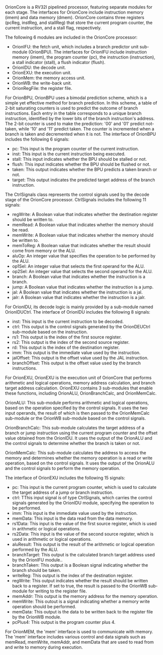 OrionCore is a RV32I pipelined processor, featuring separate modules for each stage. The interfaces for OrionCore include instruction memory (imem) and data memory (dmem). OrionCore contains three registers (pcReg, instReg, and stallReg) that store the current program counter, the current instruction, and a stall flag, respectively.

The following 6 modules are included in the OrionCore processor:

- OrionIFU: the fetch unit, which includes a branch predictor unit sub-module (OrionBPU). The interfaces for OrionIFU include instruction memory (imem), the program counter (pc), the instruction (instruction), a stall indicator (stall), a flush indicator (flush).
- OrionIDU: the decode unit.
- OrionEXU: the execution unit.
- OrionMem: the memory access unit.
- OrionWB: the write-back unit.
- OrionRegFile: the register file.

For OrionBPU, OrionBPU uses a bimodal prediction scheme, which is a simple yet effective method for branch prediction. In this scheme, a table of 2-bit saturating counters is used to predict the outcome of branch instructions. Each entry in the table corresponds to a unique branch instruction, identified by the lower bits of the branch instruction's address. The 2-bit counter is used to make the prediction: '00' and '01' predict not-taken, while '10' and '11' predict taken. The counter is incremented when a branch is taken and decremented when it is not. The interface of OrionBPU includes the following 6 signals:

- pc: This input is the program counter of the current instruction.
- inst: This input is the current instruction being executed.
- stall: This input indicates whether the BPU should be stalled or not.
- flush: This input indicates whether the BPU should be flushed or not.
- taken: This output indicates whether the BPU predicts a taken branch or not.
- target: This output indicates the predicted target address of the branch instruction.

The CtrlSignals class represents the control signals used by the decode stage of the OrionCore processor. CtrlSignals includes the following 11 signals:

- regWrite: A Boolean value that indicates whether the destination register should be written to.
- memRead: A Boolean value that indicates whether the memory should be read.
- memWrite: A Boolean value that indicates whether the memory should be written to.
- memToReg: A Boolean value that indicates whether the result should come from memory or the ALU.
- aluOp: An integer value that specifies the operation to be performed by the ALU.
- op1Sel: An integer value that selects the first operand for the ALU.
- op2Sel: An integer value that selects the second operand for the ALU.
- branch: A Boolean value that indicates whether the instruction is a branch.
- jump: A Boolean value that indicates whether the instruction is a jump.
- jal: A Boolean value that indicates whether the instruction is a jal.
- jalr: A Boolean value that indicates whether the instruction is a jalr.

For OrionIDU, its decode logic is mainly provided by a sub-module named OrionIDUCtrl. The interface of OrionIDU includes the following 8 signals:

- inst: This input is the current instruction to be decoded.
- ctrl: This output is the control signals generated by the OrionDEUCtrl sub-module based on the instruction.
- rs1: This output is the index of the first source register.
- rs2: This output is the index of the second source register.
- rd: This output is the index of the destination register.
- imm: This output is the immediate value used by the instruction.
- jalOffset: This output is the offset value used by the JAL instruction.
- branchOffset: This output is the offset value used by the branch instructions.

For OrionEXU, OrionEXU is the execution unit of OrionCore that performs arithmetic and logical operations, memory address calculation, and branch target address calculation. OrionEXU contains 3 sub-modules that enable these functions, including OrionALU, OrionBranchCalc, and OrionMemCalc.

OrionALU: This sub-module performs arithmetic and logical operations, based on the operation specified by the control signals. It uses the two input operands, the result of which is then passed to the OrionMemCalc sub-module or the OrionWB sub-module based on the control signals.

OrionBranchCalc: This sub-module calculates the target address of a branch or jump instruction using the current program counter and the offset value obtained from the OrionIDU. It uses the output of the OrionALU and the control signals to determine whether the branch is taken or not.

OrionMemCalc: This sub-module calculates the address to access the memory and determines whether the memory operation is a read or write operation, based on the control signals. It uses the output of the OrionALU and the control signals to perform the memory operation.

The interface of OrionEXU includes the following 15 signals:

- pc: This input is the current program counter, which is used to calculate the target address of a jump or branch instruction.
- ctrl: TThis input signal is of type CtrlSignals, which carries the control signals generated by the OrionIDU module, specifying the operation to be performed.
- imm: This input is the immediate value used by the instruction.
- memData: This input is the data read from the data memory.
- rs1Data: This input is the value of the first source register, which is used in arithmetic or logical operations.
- rs2Data: This input is the value of the second source register, which is used in arithmetic or logical operations.
- aluResult: This output is the result of the arithmetic or logical operation performed by the ALU.
- branchTarget: This output is the calculated branch target address used by the OrionIFU module..
- branchTaken: This output is a Boolean signal indicating whether the branch should be taken.
- writeReg: This output is the index of the destination register.
- regWrite: This output indicates whether the result should be written back to a register. If set to true, the result is passed to the OrionWB sub-module for writing to the register file.
- memAddr: This output is the memory address for the memory operation.
- memWrite: This outout is a signal indicating whether a memory write operation should be performed.
- memData: This output is the data to be written back to the register file by the OrionWB module.
- pcPlus4: This output is the program counter plus 4.

For OrionMEM, the 'mem' interface is used to communicate with memory. The 'mem' interface includes various control and data signals such as memRead, memWrite, memAddr, and memData that are used to read from and write to memory during execution.